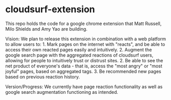 # cloudsurf-extension

This repo holds the code for a google chrome extension that Matt Russell, Milo Shields and Amy Yao are building.

Vision: We plan to release this extension in combination with a web platform to allow users to:
          1. Mark pages on the internet with "reacts", and be able to access their own reacted pages easily and intuitively.
          2. Augment the google search page with the aggregated reactions of
          cloudsurf users, allowing for people to intuitively trust or distrust sites.
          2. Be able to see the net product of everyone's data - that is, access the "most angry" or "most joyful" pages, based on aggregated tags.
          3. Be recommended new pages based on previous reaction history.

Version/Progress:
  We currently have page reaction functionality as well as google search augmentation
  functioning as intended.
